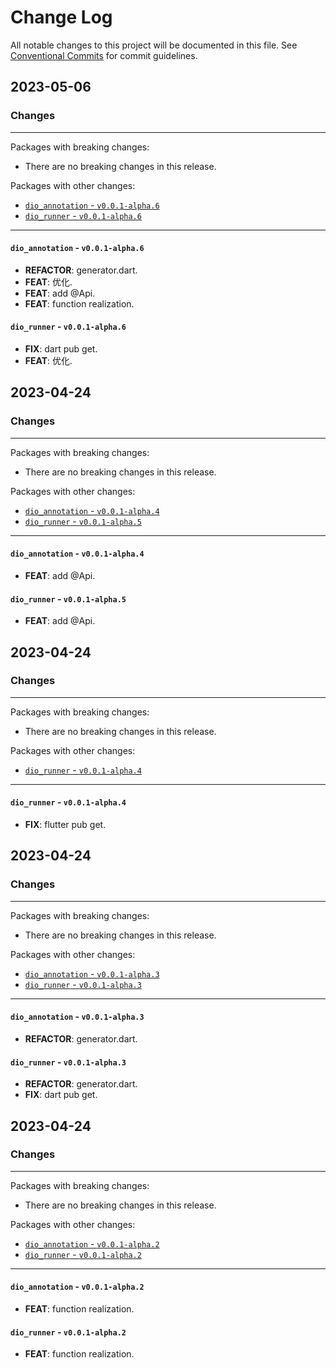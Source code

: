 # Change Log

All notable changes to this project will be documented in this file.
See [Conventional Commits](https://conventionalcommits.org) for commit guidelines.

## 2023-05-06

### Changes

---

Packages with breaking changes:

 - There are no breaking changes in this release.

Packages with other changes:

 - [`dio_annotation` - `v0.0.1-alpha.6`](#dio_annotation---v001-alpha6)
 - [`dio_runner` - `v0.0.1-alpha.6`](#dio_runner---v001-alpha6)

---

#### `dio_annotation` - `v0.0.1-alpha.6`

 - **REFACTOR**: generator.dart.
 - **FEAT**: 优化.
 - **FEAT**: add @Api.
 - **FEAT**: function realization.

#### `dio_runner` - `v0.0.1-alpha.6`

 - **FIX**: dart pub get.
 - **FEAT**: 优化.


## 2023-04-24

### Changes

---

Packages with breaking changes:

 - There are no breaking changes in this release.

Packages with other changes:

 - [`dio_annotation` - `v0.0.1-alpha.4`](#dio_annotation---v001-alpha4)
 - [`dio_runner` - `v0.0.1-alpha.5`](#dio_runner---v001-alpha5)

---

#### `dio_annotation` - `v0.0.1-alpha.4`

 - **FEAT**: add @Api.

#### `dio_runner` - `v0.0.1-alpha.5`

 - **FEAT**: add @Api.


## 2023-04-24

### Changes

---

Packages with breaking changes:

 - There are no breaking changes in this release.

Packages with other changes:

 - [`dio_runner` - `v0.0.1-alpha.4`](#dio_runner---v001-alpha4)

---

#### `dio_runner` - `v0.0.1-alpha.4`

 - **FIX**: flutter pub get.


## 2023-04-24

### Changes

---

Packages with breaking changes:

 - There are no breaking changes in this release.

Packages with other changes:

 - [`dio_annotation` - `v0.0.1-alpha.3`](#dio_annotation---v001-alpha3)
 - [`dio_runner` - `v0.0.1-alpha.3`](#dio_runner---v001-alpha3)

---

#### `dio_annotation` - `v0.0.1-alpha.3`

 - **REFACTOR**: generator.dart.

#### `dio_runner` - `v0.0.1-alpha.3`

 - **REFACTOR**: generator.dart.
 - **FIX**: dart pub get.


## 2023-04-24

### Changes

---

Packages with breaking changes:

 - There are no breaking changes in this release.

Packages with other changes:

 - [`dio_annotation` - `v0.0.1-alpha.2`](#dio_annotation---v001-alpha2)
 - [`dio_runner` - `v0.0.1-alpha.2`](#dio_runner---v001-alpha2)

---

#### `dio_annotation` - `v0.0.1-alpha.2`

 - **FEAT**: function realization.

#### `dio_runner` - `v0.0.1-alpha.2`

 - **FEAT**: function realization.


